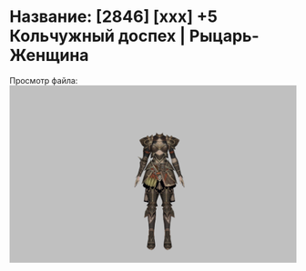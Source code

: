 # Название: [2846] [xxx] +5 Кольчужный доспех | Рыцарь-Женщина

Просмотр файла:
![p010006.png](p010006.png)